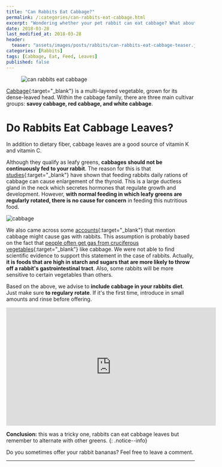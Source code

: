 ```yaml
---
title: "Can Rabbits Eat Cabbage?"
permalink: /:categories/can-rabbits-eat-cabbage.html
excerpt: "Wondering whether your pet rabbit can eat cabbage? What about the peel? Read this post to find out if they are healthy and learn some great tips on how to feed them."
date: 2018-03-28
last_modified_at: 2018-03-28
header:
  teaser: "assets/images/posts/rabbits/can-rabbits-eat-cabbage-teaser.jpg"
categories: [Rabbits]
tags: [Cabbage, Eat, Feed, Leaves]
published: false
---
```


<figure>
  <img src="{{ site.url }}/assets/images/posts/rabbits/can-rabbits-eat-cabbage.jpg" alt="can rabbits eat cabbage" class="title-banner">
</figure>

[Cabbage](https://en.wikipedia.org/wiki/Cabbage){:target="_blank"} is a multi-layered vegetable, grown for its dense-leaved head. Within the cabbage family, there are three main cultivar groups: **savoy cabbage, red cabbage, and white cabbage**.

# Do Rabbits Eat Cabbage Leaves?

In addition to dietary fiber, cabbage leaves are a good source of vitamin K and vitamin C.

Although they qualify as leafy greens, **cabbages should not be continuously fed to your rabbit**. The reason for this is that [studies](http://www.ncbi.nlm.nih.gov/pmc/articles/PMC2062672/){:target="_blank"} have shown that feeding rabbits daily rations of cabbage can cause enlargement of the thyroid. This is a large ductless gland in the neck which secretes hormones that regulate growth and development. However, **with normal feeding in which leafy greens are regularly rotated, there is no cause for concern** in feeding this nutritious food.

<img src="{{ site.url }}/assets/images/posts/food/cabbage.jpg" alt="cabbage" class="align-right">

We also came across some [accounts](http://www.binkybunny.com/FORUM/tabid/54/aft/124444/Default.aspx){:target="_blank"} that mention cabbage might cause gas with rabbits. This assumption is probably based on the fact that [people often get gas from cruciferous vegetables](https://en.wikipedia.org/wiki/Flatulence#Cause){:target="_blank"} like cabbage. We were not able to find scientific evidence to support this statement in the case of rabbits. Actually, **it is foods that are high in starch and sugars that are more likely to throw off a rabbit's gastrointestinal tract**. Also, some rabbits will be more sensitive to certain vegetables than others.

Based on the above, we advise to **include cabbage in your rabbits diet**. Just make sure **to regulary rotate**. If it's the first time, introduce in small amounts and rinse before offering.

<iframe width="560" height="315" src="https://www.youtube.com/embed/GkrcbnM9MTI" frameborder="0" allowfullscreen></iframe>

**Conclusion:** this was a tricky one, rabbits can eat cabbage leaves but remember to alternate with other greens.
{: .notice--info}

Do you sometimes offer your rabbit bananas? Feel free to leave a comment.

---
